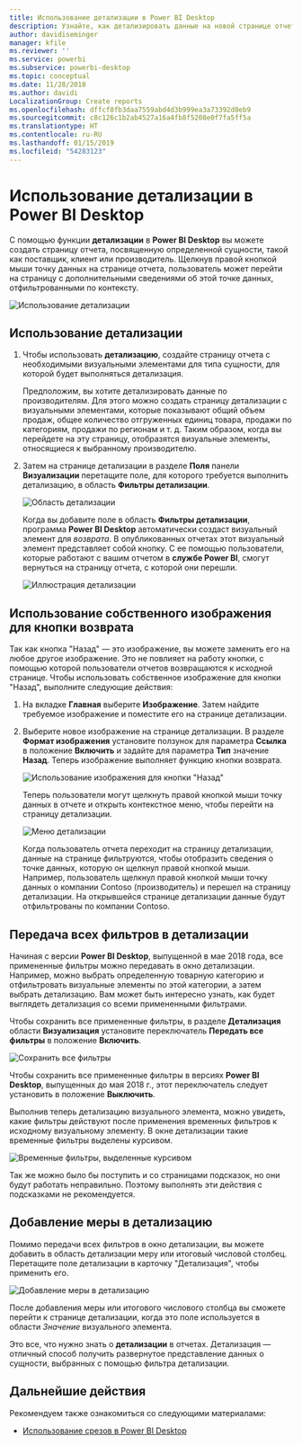 ```yaml
---
title: Использование детализации в Power BI Desktop
description: Узнайте, как детализировать данные на новой странице отчета в Power BI Desktop.
author: davidiseminger
manager: kfile
ms.reviewer: ''
ms.service: powerbi
ms.subservice: powerbi-desktop
ms.topic: conceptual
ms.date: 11/28/2018
ms.author: davidi
LocalizationGroup: Create reports
ms.openlocfilehash: dffcf8fb3daa7559abd4d3b999ea3a73392d0eb9
ms.sourcegitcommit: c8c126c1b2ab4527a16a4fb8f5208e0f7fa5ff5a
ms.translationtype: HT
ms.contentlocale: ru-RU
ms.lasthandoff: 01/15/2019
ms.locfileid: "54283123"
---
```

# <a name="use-drillthrough-in-power-bi-desktop"></a>Использование детализации в Power BI Desktop
С помощью функции **детализации** в **Power BI Desktop** вы можете создать страницу отчета, посвященную определенной сущности, такой как поставщик, клиент или производитель. Щелкнув правой кнопкой мыши точку данных на странице отчета, пользователь может перейти на страницу с дополнительными сведениями об этой точке данных, отфильтрованными по контексту.

![Использование детализации](media/desktop-drillthrough/drillthrough_01.png)

## <a name="using-drillthrough"></a>Использование детализации
1. Чтобы использовать **детализацию**, создайте страницу отчета с необходимыми визуальными элементами для типа сущности, для которой будет выполняться детализация. 

    Предположим, вы хотите детализировать данные по производителям. Для этого можно создать страницу детализации с визуальными элементами, которые показывают общий объем продаж, общее количество отгруженных единиц товара, продажи по категориям, продажи по регионам и т. д. Таким образом, когда вы перейдете на эту страницу, отобразятся визуальные элементы, относящиеся к выбранному производителю.

2. Затем на странице детализации в разделе **Поля** панели **Визуализации** перетащите поле, для которого требуется выполнить детализацию, в область **Фильтры детализации**.

    ![Область детализации](media/desktop-drillthrough/drillthrough_02.png)

    Когда вы добавите поле в область **Фильтры детализации**, программа **Power BI Desktop** автоматически создаст визуальный элемент для *возврата*. В опубликованных отчетах этот визуальный элемент представляет собой кнопку. С ее помощью пользователи, которые работают с вашим отчетом в **службе Power BI**, смогут вернуться на страницу отчета, с которой они перешли.

    ![Иллюстрация детализации](media/desktop-drillthrough/drillthrough_03.png)

## <a name="use-your-own-image-for-a-back-button"></a>Использование собственного изображения для кнопки возврата    
 Так как кнопка "Назад" — это изображение, вы можете заменить его на любое другое изображение. Это не повлияет на работу кнопки, с помощью которой пользователи отчетов возвращаются к исходной странице. Чтобы использовать собственное изображение для кнопки "Назад", выполните следующие действия:

1. На вкладке **Главная** выберите **Изображение**. Затем найдите требуемое изображение и поместите его на странице детализации.

2. Выберите новое изображение на странице детализации. В разделе **Формат изображения** установите ползунок для параметра **Ссылка** в положение **Включить** и задайте для параметра **Тип** значение **Назад**. Теперь изображение выполняет функцию кнопки возврата.

    ![Использование изображения для кнопки "Назад"](media/desktop-drillthrough/drillthrough_05.png)

    
     Теперь пользователи могут щелкнуть правой кнопкой мыши точку данных в отчете и открыть контекстное меню, чтобы перейти на страницу детализации. 

    ![Меню детализации](media/desktop-drillthrough/drillthrough_04.png)

    Когда пользователь отчета переходит на страницу детализации, данные на странице фильтруются, чтобы отобразить сведения о точке данных, которую он щелкнул правой кнопкой мыши. Например, пользователь щелкнул правой кнопкой мыши точку данных о компании Contoso (производитель) и перешел на страницу детализации. На открывшейся странице детализации данные будут отфильтрованы по компании Contoso.

## <a name="pass-all-filters-in-drillthrough"></a>Передача всех фильтров в детализации

Начиная с версии **Power BI Desktop**, выпущенной в мае 2018 года, все примененные фильтры можно передавать в окно детализации. Например, можно выбрать определенную товарную категорию и отфильтровать визуальные элементы по этой категории, а затем выбрать детализацию. Вам может быть интересно узнать, как будет выглядеть детализация со всеми примененными фильтрами.

Чтобы сохранить все примененные фильтры, в разделе **Детализация** области **Визуализация** установите переключатель **Передать все фильтры** в положение **Включить**. 

![Сохранить все фильтры](media/desktop-drillthrough/drillthrough_06.png)

Чтобы сохранить все примененные фильтры в версиях **Power BI Desktop**, выпущенных до мая 2018 г., этот переключатель следует установить в положение **Выключить**.

Выполнив теперь детализацию визуального элемента, можно увидеть, какие фильтры действуют после применения временных фильтров к исходному визуальному элементу. В окне детализации такие временные фильтры выделены курсивом. 

![Временные фильтры, выделенные курсивом](media/desktop-drillthrough/drillthrough_07.png)

Так же можно было бы поступить и со страницами подсказок, но они будут работать неправильно. Поэтому выполнять эти действия с подсказками не рекомендуется.

## <a name="add-a-measure-to-drillthrough"></a>Добавление меры в детализацию

Помимо передачи всех фильтров в окно детализации, вы можете добавить в область детализации меру или итоговый числовой столбец. Перетащите поле детализации в карточку "Детализация", чтобы применить его. 

![Добавление меры в детализацию](media/desktop-drillthrough/drillthrough_08.png)

После добавления меры или итогового числового столбца вы сможете перейти к странице детализации, когда это поле используется в области *Значение* визуального элемента.

Это все, что нужно знать о **детализации** в отчетах. Детализация — отличный способ получить развернутое представление данных о сущности, выбранных с помощью фильтра детализации.

## <a name="next-steps"></a>Дальнейшие действия

Рекомендуем также ознакомиться со следующими материалами:

* [Использование срезов в Power BI Desktop](visuals/desktop-slicers.md)


